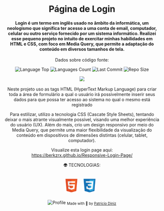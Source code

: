 <div align="center">
  
# Página de Login
 <h4>
 Login é um termo em inglês usado no âmbito da informática, um neologismo que significa ter acesso a uma conta de email, computador, celular ou outro serviço fornecido por um sistema informático. Realizei esse pequeno projeto no intuito de exercitar minhas habilidades em HTML e CSS, com foco em Media Query, que permite a adaptação do conteúdo em diversos tamanhos de tela.
 </h4>
<p>
<!-- Image Shields -->
  <p>Dados sobre código fonte:</p>
<img  alt="Language Top"  src="https://img.shields.io/github/languages/top/Berkzrx/Responsive-Login-Page">
<img  alt="Languages Count"  src="https://img.shields.io/github/languages/count/Berkzrx/Responsive-Login-Page">
<img  alt="Last Commit"  src="https://img.shields.io/github/last-commit/Berkzrx/Responsive-Login-Page">
<img  alt="Repo Size"  src="https://img.shields.io/github/repo-size/Berkzrx/Responsive-Login-Page">
<a  href="https://github.com/Berkzrx/climate-app/blob/master/LICENSE">
</a>
</p>

<p align="center">
<img src="https://cdn.discordapp.com/attachments/732645583227191489/984440806624596019/login_page_readme_image.png" width=900>
    
<p>Neste projeto uso as tags HTML (HyperText Markup Language) para criar toda a área de formulário a qual o usuário irá possivelmente inserir seus dados para que possa ter acesso ao sistema no qual o mesmo está registrado </p>

<p>Para estilizar, utilizo a tecnologia CSS (Cascate Style Sheets), tentando deixar o mais atrante visualmente possível, visando uma melhor experiência do usuário (UX). Além do mais, crio um design responsivo por meio do Media Query, que permite uma maior flexibilidade da visualização do conteúdo em dispositivos de dimensões distintas (celular, tablet, computador).</p>

<p align="center">Visualize esta login page aqui:<br> <a href="https://berkzrx.github.io/Responsive-Login-Page/">https://berkzrx.github.io/Responsive-Login-Page/</a></p>
<div align="center">

<div align="center">
👽 TECNOLOGIAS:

<img src="https://raw.githubusercontent.com/devicons/devicon/master/icons/html5/html5-original.svg" alt="imagem" width="45"> &nbsp;
<img src="https://raw.githubusercontent.com/devicons/devicon/master/icons/css3/css3-original.svg" alt="imagem" width="45"> &nbsp;
---
</div>
 
<div>

<div align="center">
  <img align="center" src="https://cdn.discordapp.com/attachments/732645583227191489/982912009152651294/CV.png" width=35 alt="Profile"/>
  <sub>Made with 🤍 by <a href="https://github.com/Berkzrx">Patricio Diniz</a></sub>
</div>


